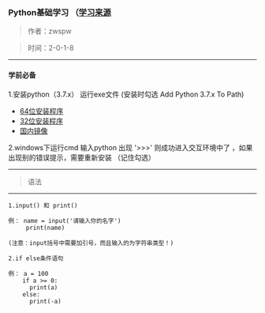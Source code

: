 ### Python基础学习 （[学习来源](https://www.liaoxuefeng.com/wiki/0014316089557264a6b348958f449949df42a6d3a2e542c000)

> 作者：zwspw

> 时间：2-0-1-8

***
#### 学前必备
1.安装python（3.7.x） 运行exe文件 (安装时勾选 Add Python 3.7.x To Path)

* <a target="_blank" href="https://www.python.org/ftp/python/3.7.0/python-3.7.0-amd64.exe">64位安装程序</a>
* <a target="_blank" href="https://www.python.org/ftp/python/3.7.0/python-3.7.0.exe">32位安装程序</a>
* <a target="_blank" href="https://pan.baidu.com/s/1kU5OCOB#list/path=%2Fpub%2Fpython">国内镜像</a>

2.windows下运行cmd 输入python 出现 '>>>' 则成功进入交互环境中了 ，如果出现别的错误提示，需要重新安装 （记住勾选）
***
> 语法

***
`1.input() 和 print()`
```
例： name = input('请输入你的名字')
     print(name)
     
(注意：input括号中需要加引号，而且输入的为字符串类型！)
```

`2.if else条件语句`

```
例： a = 100
    if a >= 0:
      print(a)
    else:
      print(-a)
```
